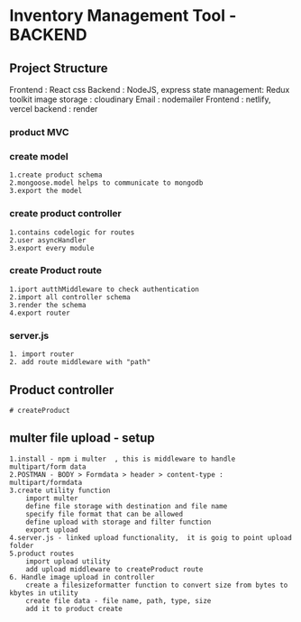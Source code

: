 # Inventory Management Tool - BACKEND

## Project Structure
Frontend        :	React css
Backend         :	NodeJS, express
state management:	Redux toolkit
image storage   :	cloudinary
Email           :	nodemailer
Frontend        :	netlify, vercel
backend         :	render


### product MVC
### create model
    1.create product schema 
    2.mongoose.model helps to communicate to mongodb
    3.export the model

### create product controller
    1.contains codelogic for routes
    2.user asyncHandler
    3.export every module

### create Product route
    1.iport autthMiddleware to check authentication
    2.import all controller schema
    3.render the schema
    4.export router

### server.js
    1. import router
    2. add route middleware with "path" 

## Product controller
    # createProduct

## multer file upload - setup
    1.install - npm i multer  , this is middleware to handle multipart/form data
    2.POSTMAN - BODY > Formdata > header > content-type : multipart/formdata
    3.create utility function 
        import multer
        define file storage with destination and file name
        specify file format that can be allowed
        define upload with storage and filter function
        export upload
    4.server.js - linked upload functionality,  it is goig to point upload folder
    5.product routes 
        import upload utility
        add upload middleware to createProduct route
    6. Handle image upload in controller
        create a filesizeformatter function to convert size from bytes to kbytes in utility
        create file data - file name, path, type, size
        add it to product create
    



    


